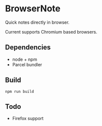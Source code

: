 # BrowserNote

Quick notes directly in browser.

Current supports Chromium based browsers.

## Dependencies

* node + npm
* Parcel bundler

## Build

```
npm run build
```

## Todo

* Firefox support
